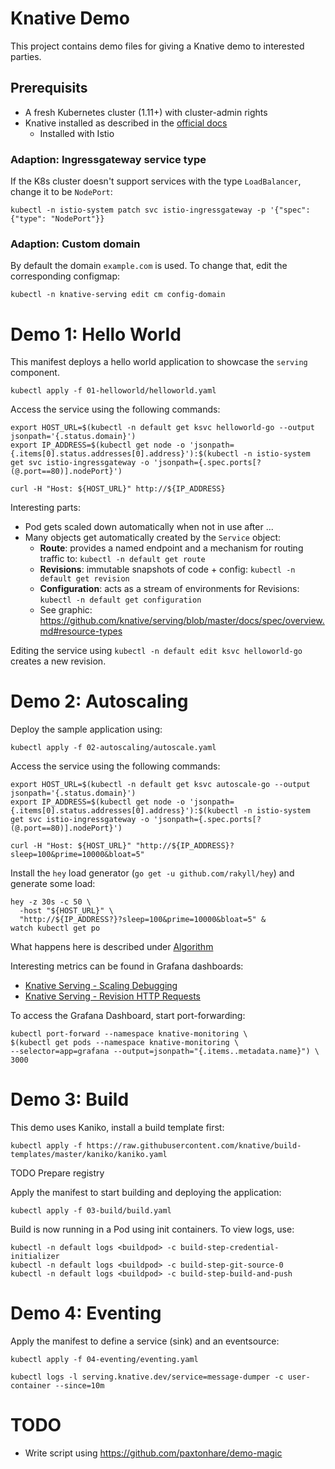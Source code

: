# Knative Demo

This project contains demo files for giving a Knative demo to interested parties.

## Prerequisits

* A fresh Kubernetes cluster (1.11+) with cluster-admin rights
* Knative installed as described in the [official docs](https://github.com/knative/docs/blob/master/install/Knative-with-any-k8s.md)
  * Installed with Istio

### Adaption: Ingressgateway service type

If the K8s cluster doesn't support services with the type `LoadBalancer`, change it to be `NodePort`:

```
kubectl -n istio-system patch svc istio-ingressgateway -p '{"spec":{"type": "NodePort"}}
```

### Adaption: Custom domain

By default the domain `example.com` is used. To change that, edit the corresponding configmap:

```
kubectl -n knative-serving edit cm config-domain
```

# Demo 1: Hello World

This manifest deploys a hello world application to showcase the `serving` component.

```
kubectl apply -f 01-helloworld/helloworld.yaml
```

Access the service using the following commands:

```
export HOST_URL=$(kubectl -n default get ksvc helloworld-go --output jsonpath='{.status.domain}')
export IP_ADDRESS=$(kubectl get node -o 'jsonpath={.items[0].status.addresses[0].address}'):$(kubectl -n istio-system get svc istio-ingressgateway -o 'jsonpath={.spec.ports[?(@.port==80)].nodePort}')

curl -H "Host: ${HOST_URL}" http://${IP_ADDRESS}
```

Interesting parts:
* Pod gets scaled down automatically when not in use after ...
* Many objects get automatically created by the `Service` object:
  * **Route**: provides a named endpoint and a mechanism for routing traffic to: `kubectl -n default get route`
  * **Revisions**: immutable snapshots of code + config: `kubectl -n default get revision`
  * **Configuration**: acts as a stream of environments for Revisions: `kubectl -n default get configuration`
  * See graphic: https://github.com/knative/serving/blob/master/docs/spec/overview.md#resource-types

Editing the service using `kubectl -n default edit ksvc helloworld-go` creates a new revision.

# Demo 2: Autoscaling

Deploy the sample application using:

```
kubectl apply -f 02-autoscaling/autoscale.yaml
```

Access the service using the following commands:

```
export HOST_URL=$(kubectl -n default get ksvc autoscale-go --output jsonpath='{.status.domain}')
export IP_ADDRESS=$(kubectl get node -o 'jsonpath={.items[0].status.addresses[0].address}'):$(kubectl -n istio-system get svc istio-ingressgateway -o 'jsonpath={.spec.ports[?(@.port==80)].nodePort}')

curl -H "Host: ${HOST_URL}" "http://${IP_ADDRESS}?sleep=100&prime=10000&bloat=5"
```

Install the `hey` load generator (`go get -u github.com/rakyll/hey`) and generate some load:

```
hey -z 30s -c 50 \
  -host "${HOST_URL}" \
  "http://${IP_ADDRESS?}?sleep=100&prime=10000&bloat=5" &
watch kubectl get po
```

What happens here is described under [Algorithm](https://github.com/knative/docs/tree/master/serving/samples/autoscale-go#algorithm)

Interesting metrics can be found in Grafana dashboards:

* [Knative Serving - Scaling Debugging](http://localhost:3000/d/u_-9SIMiz/knative-serving-scaling-debugging?orgId=1&refresh=5s&from=now-15m&to=now)
* [Knative Serving - Revision HTTP Requests](http://localhost:3000/d/im_gFbWik/knative-serving-revision-http-requests?refresh=5s&orgId=1)

To access the Grafana Dashboard, start port-forwarding:

```
kubectl port-forward --namespace knative-monitoring \
$(kubectl get pods --namespace knative-monitoring \
--selector=app=grafana --output=jsonpath="{.items..metadata.name}") \
3000
```

# Demo 3: Build

This demo uses Kaniko, install a build template first:

```
kubectl apply -f https://raw.githubusercontent.com/knative/build-templates/master/kaniko/kaniko.yaml
```

TODO Prepare registry

Apply the manifest to start building and deploying the application:

```
kubectl apply -f 03-build/build.yaml
```

Build is now running in a Pod using init containers. To view logs, use:

```
kubectl -n default logs <buildpod> -c build-step-credential-initializer
kubectl -n default logs <buildpod> -c build-step-git-source-0
kubectl -n default logs <buildpod> -c build-step-build-and-push
```

# Demo 4: Eventing

Apply the manifest to define a service (sink) and an eventsource:

```
kubectl apply -f 04-eventing/eventing.yaml
```

```
kubectl logs -l serving.knative.dev/service=message-dumper -c user-container --since=10m
```

# TODO

* Write script using https://github.com/paxtonhare/demo-magic